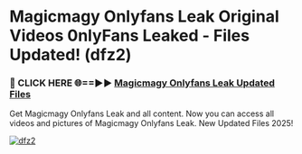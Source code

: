 # Magicmagy Onlyfans Leak Original Videos 0nlyFans Leaked - Files Updated! (dfz2)

<h3>🔴 CLICK HERE 🌐==►► <a href="https://hetstrat.blog/NMqPAm" rel="nofollow">Magicmagy Onlyfans Leak Updated Files</a></h3>

Get Magicmagy Onlyfans Leak and all content. Now you can access all videos and pictures of Magicmagy Onlyfans Leak. New Updated Files 2025!

[![dfz2](https://i.imgur.com/K7sEzmb.gif)](https://hetstrat.blog/NMqPAm)
